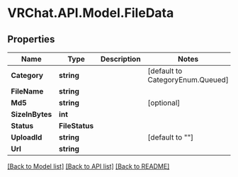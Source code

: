 # VRChat.API.Model.FileData

## Properties

Name | Type | Description | Notes
------------ | ------------- | ------------- | -------------
**Category** | **string** |  | [default to CategoryEnum.Queued]
**FileName** | **string** |  | 
**Md5** | **string** |  | [optional] 
**SizeInBytes** | **int** |  | 
**Status** | **FileStatus** |  | 
**UploadId** | **string** |  | [default to ""]
**Url** | **string** |  | 

[[Back to Model list]](../README.md#documentation-for-models) [[Back to API list]](../README.md#documentation-for-api-endpoints) [[Back to README]](../README.md)

